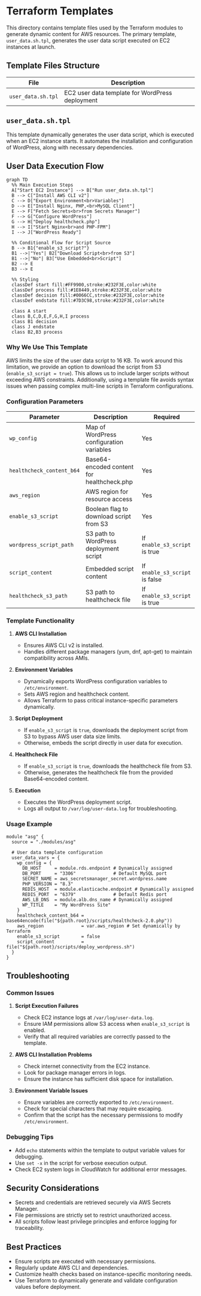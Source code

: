 # Terraform Templates

This directory contains template files used by the Terraform modules to generate dynamic content for AWS resources. The primary template, `user_data.sh.tpl`, generates the user data script executed on EC2 instances at launch.

## Template Files Structure

| File               | Description                                     |
|--------------------|-------------------------------------------------|
| `user_data.sh.tpl` | EC2 user data template for WordPress deployment |

## `user_data.sh.tpl`

This template dynamically generates the user data script, which is executed when an EC2 instance starts. It automates the installation and configuration of WordPress, along with necessary dependencies.

## User Data Execution Flow

```mermaid
graph TD
  %% Main Execution Steps
  A["Start EC2 Instance"] --> B["Run user_data.sh.tpl"]
  B --> C["Install AWS CLI v2"]
  C --> D["Export Environment<br>Variables"]
  D --> E["Install Nginx, PHP,<br>MySQL Client"]
  E --> F["Fetch Secrets<br>from Secrets Manager"]
  F --> G["Configure WordPress"]
  G --> H["Deploy healthcheck.php"]
  H --> I["Start Nginx<br>and PHP-FPM"]
  I --> J["WordPress Ready"]
  
  %% Conditional Flow for Script Source
  B --> B1{"enable_s3_script?"}
  B1 -->|"Yes"| B2["Download Script<br>from S3"]
  B1 -->|"No"| B3["Use Embedded<br>Script"]
  B2 --> E
  B3 --> E
  
  %% Styling
  classDef start fill:#FF9900,stroke:#232F3E,color:white
  classDef process fill:#1E8449,stroke:#232F3E,color:white
  classDef decision fill:#0066CC,stroke:#232F3E,color:white
  classDef endstate fill:#7D3C98,stroke:#232F3E,color:white
  
  class A start
  class B,C,D,E,F,G,H,I process
  class B1 decision
  class J endstate
  class B2,B3 process
```

### Why We Use This Template

AWS limits the size of the user data script to 16 KB. To work around this limitation, we provide an option to download the script from S3 (`enable_s3_script = true`). This allows us to include larger scripts without exceeding AWS constraints. Additionally, using a template file avoids syntax issues when passing complex multi-line scripts in Terraform configurations.

### Configuration Parameters

| Parameter                 | Description                                | Required                       |
|---------------------------|--------------------------------------------|--------------------------------|
| `wp_config`               | Map of WordPress configuration variables   | Yes                            |
| `healthcheck_content_b64` | Base64-encoded content for healthcheck.php | Yes                            |
| `aws_region`              | AWS region for resource access             | Yes                            |
| `enable_s3_script`        | Boolean flag to download script from S3    | Yes                            |
| `wordpress_script_path`   | S3 path to WordPress deployment script     | If `enable_s3_script` is true  |
| `script_content`          | Embedded script content                    | If `enable_s3_script` is false |
| `healthcheck_s3_path`     | S3 path to healthcheck file                | If `enable_s3_script` is true  |

### Template Functionality

1. **AWS CLI Installation**
   - Ensures AWS CLI v2 is installed.
   - Handles different package managers (yum, dnf, apt-get) to maintain compatibility across AMIs.

2. **Environment Variables**
   - Dynamically exports WordPress configuration variables to `/etc/environment`.
   - Sets AWS region and healthcheck content.
   - Allows Terraform to pass critical instance-specific parameters dynamically.

3. **Script Deployment**
   - If `enable_s3_script` is `true`, downloads the deployment script from S3 to bypass AWS user data size limits.
   - Otherwise, embeds the script directly in user data for execution.

4. **Healthcheck File**
   - If `enable_s3_script` is `true`, downloads the healthcheck file from S3.
   - Otherwise, generates the healthcheck file from the provided Base64-encoded content.

5. **Execution**
   - Executes the WordPress deployment script.
   - Logs all output to `/var/log/user-data.log` for troubleshooting.

### Usage Example

```hcl
module "asg" {
  source = "./modules/asg"
  
  # User data template configuration
  user_data_vars = {
    wp_config = {
      DB_HOST     = module.rds.endpoint # Dynamically assigned
      DB_PORT     = "3306"              # Default MySQL port
      SECRET_NAME = aws_secretsmanager_secret.wordpress.name
      PHP_VERSION = "8.3"
      REDIS_HOST  = module.elasticache.endpoint # Dynamically assigned
      REDIS_PORT  = "6379"              # Default Redis port
      AWS_LB_DNS  = module.alb.dns_name # Dynamically assigned
      WP_TITLE    = "My WordPress Site"
    }
    healthcheck_content_b64 = base64encode(file("${path.root}/scripts/healthcheck-2.0.php"))
    aws_region              = var.aws_region # Set dynamically by Terraform
    enable_s3_script        = false
    script_content          = file("${path.root}/scripts/deploy_wordpress.sh")
  }
}
```

## Troubleshooting

### Common Issues

1. **Script Execution Failures**
   - Check EC2 instance logs at `/var/log/user-data.log`.
   - Ensure IAM permissions allow S3 access when `enable_s3_script` is enabled.
   - Verify that all required variables are correctly passed to the template.

2. **AWS CLI Installation Problems**
   - Check internet connectivity from the EC2 instance.
   - Look for package manager errors in logs.
   - Ensure the instance has sufficient disk space for installation.

3. **Environment Variable Issues**
   - Ensure variables are correctly exported to `/etc/environment`.
   - Check for special characters that may require escaping.
   - Confirm that the script has the necessary permissions to modify `/etc/environment`.

### Debugging Tips

- Add `echo` statements within the template to output variable values for debugging.
- Use `set -x` in the script for verbose execution output.
- Check EC2 system logs in CloudWatch for additional error messages.

## Security Considerations

- Secrets and credentials are retrieved securely via AWS Secrets Manager.
- File permissions are strictly set to restrict unauthorized access.
- All scripts follow least privilege principles and enforce logging for traceability.

## Best Practices

- Ensure scripts are executed with necessary permissions.
- Regularly update AWS CLI and dependencies.
- Customize health checks based on instance-specific monitoring needs.
- Use Terraform to dynamically generate and validate configuration values before deployment.